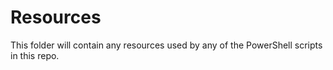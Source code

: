 # Resources

This folder will contain any resources used by any of the PowerShell scripts in this repo.

